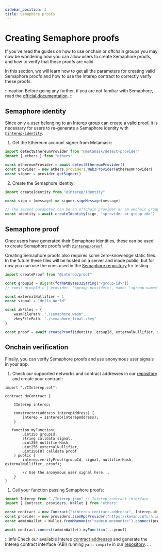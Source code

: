 ```yaml
---
sidebar_position: 3
title: Semaphore proofs
---
```


# Creating Semaphore proofs

If you've read the guides on how to use onchain or offchain groups you may now be wondering how you can allow users to create Semaphore proofs, and how to verify that these proofs are valid.

In this section, we will learn how to get all the parameters for creating valid Semaphore proofs and how to use the Interep contract to correctly verify these proofs.

:::caution
Before going any further, if you are not familiar with Semaphore, read the [official documentation](https://semaphore.appliedzkp.org).
:::

## Semaphore identity

Since only a user belonging to an Interep group can create a valid proof, it is necessary for users to re-generate a Semaphore identity with [`@interep/identity`](https://github.com/interep-project/interep.js/tree/main/packages/identity).

1. Get the Ethereum account signer from Metamask:

```typescript
import detectEthereumProvider from "@metamask/detect-provider"
import { ethers } from "ethers"

const ethereumProvider = await detectEthereumProvider()
const provider = new ethers.providers.Web3Provider(ethereumProvider)
const signer = provider.getSigner()
```

2. Create the Semaphore identity:

```typescript
import createIdentity from "@interep/identity"

const sign = (message) => signer.signMessage(message)

// The second parameter can be an offchain provider or an onchain group id.
const identity = await createIdentity(sign, "<provider-or-group-id>")
```

## Semaphore proof

Once users have generated their Semaphore identities, these can be used to create Semaphore proofs with [`@interep/proof`](https://github.com/interep-project/interep.js/tree/main/packages/proof).

Creating Semaphore proofs also requires some zero-knowledge static files. In the future these files will be hosted on a server and made public, but for now you can use the ones used in the [Semaphore repository](https://github.com/appliedzkp/semaphore/tree/main/build/snark) for testing.

```typescript
import createProof from "@interep/proof"

const groupId = BigInt(formatBytes32String("<group-id>"))
// const groupId = { provider: "<group-provider>", name: "<group-name>" } for offchain groups.

const externalNullifier = 1
const signal = "Hello World"

const zkFiles = {
    wasmFilePath: "./semaphore.wasm",
    zkeyFilePath: "./semaphore_final.zkey"
}

const proof = await createProof(identity, groupId, externalNullifier, signal, zkFiles)
```

## Onchain verification

Finally, you can verify Semaphore proofs and use anonymous user signals in your app.

1. Check our supported networks and contract addresses in our [repository](https://github.com/interep-project/contracts) and create your contract:

```solidity
import "./IInterep.sol";

contract MyContract {

    IInterep interep;

    constructor(address interepAddress) {
        interep = IInterep(interepAddress);
    }

   function myFunction(
        uint256 groupId,
        string calldata signal,
        uint256 nullifierHash,
        uint256 externalNullifier,
        uint256[8] calldata proof
    ) public {
        interep.verifyProof(groupId, signal, nullifierHash, externalNullifier, proof);

        // Use the anonymous user signal here...
    }
}
```

1. Call your function passing Semaphore proofs:

```typescript
import Interep from "./Interep.json" // Interep contract interface.
import { Contract, providers, Wallet } from "ethers"

const contract = new Contract("<interep-contract-address>", Interep.abi)
const provider = new providers.JsonRpcProvider("https://kovan.infura.io/v3/<infura-api-key>")
const adminWallet = Wallet.fromMnemonic("<admin-mnemonic>").connect(provider)

await contract.connect(adminWallet).myFunction(...proof)
```

:::info
Check our available Interep [contract addresses](https://github.com/interep-project/contracts#deployed-contracts) and generate the Interep contract interface (ABI) running `yarn compile` in our [repository](https://github.com/interep-project/contracts).
:::
